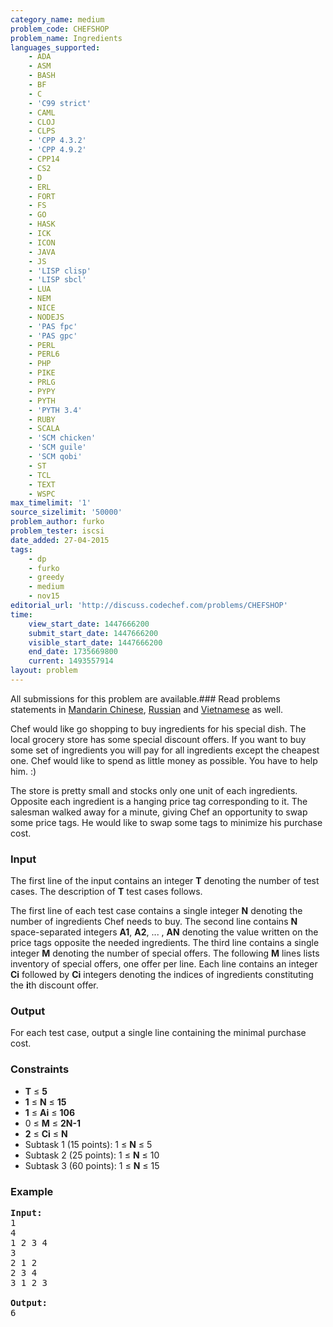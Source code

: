 ```yaml
---
category_name: medium
problem_code: CHEFSHOP
problem_name: Ingredients
languages_supported:
    - ADA
    - ASM
    - BASH
    - BF
    - C
    - 'C99 strict'
    - CAML
    - CLOJ
    - CLPS
    - 'CPP 4.3.2'
    - 'CPP 4.9.2'
    - CPP14
    - CS2
    - D
    - ERL
    - FORT
    - FS
    - GO
    - HASK
    - ICK
    - ICON
    - JAVA
    - JS
    - 'LISP clisp'
    - 'LISP sbcl'
    - LUA
    - NEM
    - NICE
    - NODEJS
    - 'PAS fpc'
    - 'PAS gpc'
    - PERL
    - PERL6
    - PHP
    - PIKE
    - PRLG
    - PYPY
    - PYTH
    - 'PYTH 3.4'
    - RUBY
    - SCALA
    - 'SCM chicken'
    - 'SCM guile'
    - 'SCM qobi'
    - ST
    - TCL
    - TEXT
    - WSPC
max_timelimit: '1'
source_sizelimit: '50000'
problem_author: furko
problem_tester: iscsi
date_added: 27-04-2015
tags:
    - dp
    - furko
    - greedy
    - medium
    - nov15
editorial_url: 'http://discuss.codechef.com/problems/CHEFSHOP'
time:
    view_start_date: 1447666200
    submit_start_date: 1447666200
    visible_start_date: 1447666200
    end_date: 1735669800
    current: 1493557914
layout: problem
---
```

All submissions for this problem are available.###  Read problems statements in [Mandarin Chinese](http://www.codechef.com/download/translated/NOV15/mandarin/CHEFSHOP.pdf), [Russian](http://www.codechef.com/download/translated/NOV15/russian/CHEFSHOP.pdf) and [Vietnamese](http://www.codechef.com/download/translated/NOV15/vietnamese/CHEFSHOP.pdf) as well.

Chef would like go shopping to buy ingredients for his special dish. The local grocery store has some special discount offers. If you want to buy some set of ingredients you will pay for all ingredients except the cheapest one. Chef would like to spend as little money as possible. You have to help him. :)

The store is pretty small and stocks only one unit of each ingredients. Opposite each ingredient is a hanging price tag corresponding to it. The salesman walked away for a minute, giving Chef an opportunity to swap some price tags. He would like to swap some tags to minimize his purchase cost.

### Input

The first line of the input contains an integer **T** denoting the number of test cases. The description of **T** test cases follows.

The first line of each test case contains a single integer **N** denoting the number of ingredients Chef needs to buy. The second line contains **N** space-separated integers **A1**, **A2**, ... , **AN** denoting the value written on the price tags opposite the needed ingredients. The third line contains a single integer **M** denoting the number of special offers. The following **M** lines lists inventory of special offers, one offer per line. Each line contains an integer **Ci** followed by **Ci** integers denoting the indices of ingredients constituting the **i**th discount offer.

### Output

For each test case, output a single line containing the minimal purchase cost.

### Constraints

- **T** ≤ **5**
- **1** ≤ **N** ≤ **15**
- **1** ≤ **Ai** ≤ **106**
- 0 ≤ **M** ≤ **2N-1**
- **2** ≤ **Ci** ≤ **N**
- Subtask 1 (15 points): 1 ≤ **N** ≤ 5
- Subtask 2 (25 points): 1 ≤ **N** ≤ 10
- Subtask 3 (60 points): 1 ≤ **N** ≤ 15

### Example

<pre><b>Input:</b>
1
4 
1 2 3 4
3
2 1 2
2 3 4
3 1 2 3

<b>Output:</b>
6
</pre>